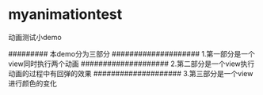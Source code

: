 # myanimationtest
动画测试小demo

#########
本demo分为三部分
####################
1.第一部分是一个view同时执行两个动画
####################
2.第二部分是一个view执行动画的过程中有回弹的效果
####################
3.第三部分是一个view进行颜色的变化
